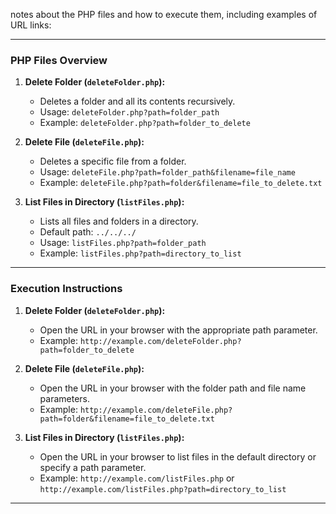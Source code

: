 notes about the PHP files and how to execute them, including examples of URL links:

---

### PHP Files Overview

1. **Delete Folder (`deleteFolder.php`):**
   - Deletes a folder and all its contents recursively.
   - Usage: `deleteFolder.php?path=folder_path`
   - Example: `deleteFolder.php?path=folder_to_delete`

2. **Delete File (`deleteFile.php`):**
   - Deletes a specific file from a folder.
   - Usage: `deleteFile.php?path=folder_path&filename=file_name`
   - Example: `deleteFile.php?path=folder&filename=file_to_delete.txt`

3. **List Files in Directory (`listFiles.php`):**
   - Lists all files and folders in a directory.
   - Default path: `../../../`
   - Usage: `listFiles.php?path=folder_path`
   - Example: `listFiles.php?path=directory_to_list`

---

### Execution Instructions

1. **Delete Folder (`deleteFolder.php`):**
   - Open the URL in your browser with the appropriate path parameter.
   - Example: `http://example.com/deleteFolder.php?path=folder_to_delete`

2. **Delete File (`deleteFile.php`):**
   - Open the URL in your browser with the folder path and file name parameters.
   - Example: `http://example.com/deleteFile.php?path=folder&filename=file_to_delete.txt`

3. **List Files in Directory (`listFiles.php`):**
   - Open the URL in your browser to list files in the default directory or specify a path parameter.
   - Example: `http://example.com/listFiles.php` or `http://example.com/listFiles.php?path=directory_to_list`

---
